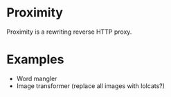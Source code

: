 # Proximity

Proximity is a rewriting reverse HTTP proxy.

# Examples

* Word mangler
* Image transformer (replace all images with lolcats?)

